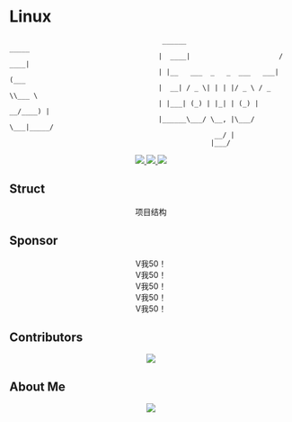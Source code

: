 # Linux

```
                                      ______                        _____ 
                                     |  ____|                      / ____|
                                     | |__   ___  _   _  ___   ___| (___  
                                     |  __| / _ \| | | |/ _ \ / _ \\___ \ 
                                     | |___| (_) | |_| | (_) |  __/____) |
                                     |______\___/ \__, |\___/ \___|_____/ 
                                                   __/ |                  
                                                  |___/                   
```

<div align=center>
  <a href="https://github.com/EoyoeS">
    <img src="https://img.shields.io/badge/EoyoeS-TechnicalXiaobai-important" />
  </a>
  
  <a href="https://github.com/EoyoeS/linux_sys/blob/main/LICENSE.txt">
    <img src="https://img.shields.io/badge/LICENSE-MIT-blueviolet" />
  </a>
  
  <img src="https://img.shields.io/github/stars/catchcodes/linux_sys.svg" />
</div>

## Struct
<div align=center>
  <font>
  项目结构
  </font>
</div>

## Sponsor
<div align=center>
  <font>
  V我50！</br>
  V我50！</br>
  V我50！</br>
  V我50！</br>
  V我50！</br>
  </font>
</div>

## Contributors
<div align=center>
  <a href="https://github.com/EoyoeS/linux_sys/graphs/contributors">
    <img src="https://contrib.rocks/image?repo=Eoyoes/linux_sys" />
  </a>
</div>


## About Me
<div align=center>
  <img src="https://metrics.lecoq.io/EoyoeS?template=classic&isocalendar=1&base=header%2C%20activity%2C%20community%2C%20repositories%2C%20metadata&base.indepth=false&base.hireable=false&base.skip=false&isocalendar=false&isocalendar.duration=half-year&config.timezone=Asia%2FShanghai" />
</div>
